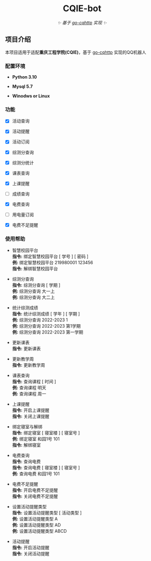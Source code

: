 <div align="center">

# CQIE-bot
_✨ 基于 [go-cqhttp](https://github.com/Mrs4s/go-cqhttp) 实现 ✨_  

</div>

## 项目介绍

本项目适用于适配**重庆工程学院(CQIE)**，基于 [go-cqhttp](https://github.com/Mrs4s/go-cqhttp) 实现的QQ机器人

### 配置环境

- **Python 3.10**

- **Mysql 5.7**

- **Winodws or Linux**

### 功能

- [x] 活动查询
- [x] 活动提醒
- [x] 活动订阅
- [x] 综测分查询
- [x] 综测分统计
- [x] 课表查询
- [x] 上课提醒
- [ ] 成绩查询
- [x] 电费查询
- [ ] 用电量订阅
- [x] 电费不足提醒


### 使用帮助
 - 智慧校园平台  
**指令:** 绑定智慧校园平台 [ 学号 ] [ 密码 ]  
**例:**   绑定智慧校园平台 219980001 123456  
**指令:** 解绑智慧校园平台  

 - 综测分查询  
**指令:** 综测分查询 [ 学期 ]  
**例:**  综测分查询  大一上  
**例:**  综测分查询  大二上  
 - 统计综测成绩  
**指令:** 统计综测成绩 [ 学年 ] [ 学期 ]  
**例:**  综测分查询  2022-2023 1  
**例:**  综测分查询  2022-2023 第1学期  
**例:**  综测分查询  2022-2023 第一学期
 - 更新课表  
**指令:** 更新课表   
 - 更新教学周  
**指令:** 更新教学周 
 - 课表查询  
**指令:** 查询课程 [ 时间 ]  
**例:**  查询课程  明天  
**例:**  查询课程  周一 
 - 上课提醒  
 **指令:**  开启上课提醒  
 **指令:**  关闭上课提醒  
 - 绑定寝室与解绑  
**指令:**  绑定寝室  [ 寝室楼 ] [ 寝室号 ]  
**例:**  绑定寝室  和园1号 101  
**指令:**  解绑寝室
 - 电费查询  
**指令:** 查询电费  
**指令:** 查询电费 [ 寝室楼 ] [ 寝室号 ]  
**例:**   查询电费 和园1号 101  
 - 电费不足提醒  
**指令:**  开启电费不足提醒  
**指令:**  关闭电费不足提醒  
 - 设置活动提醒类型  
**指令:**  设置活动提醒类型  [ 活动类型 ]  
**例:**  设置活动提醒类型 A  
**例:**  设置活动提醒类型 AD  
**例:**  设置活动提醒类型 ABCD   
 - 活动提醒  
**指令:**  开启活动提醒  
**指令:**  关闭活动提醒

